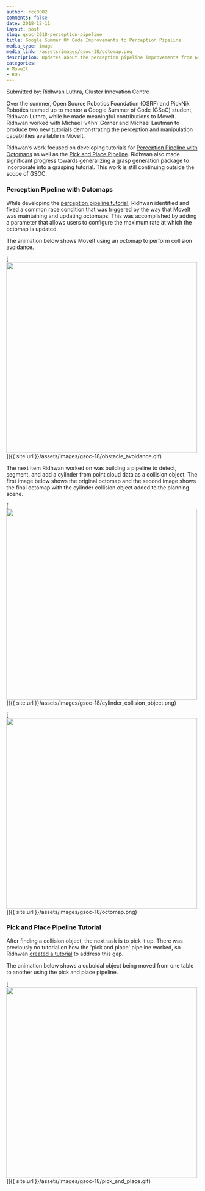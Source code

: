 ```yaml
---
author: rcc0002
comments: false
date: 2018-12-11
layout: post
slug: gsoc-2018-perception-pipeline
title: Google Summer Of Code Improvements to Perception Pipeline
media_type: image
media_link: /assets/images/gsoc-18/octomap.png
description: Updates about the perception pipeline improvements from GSOC
categories:
- MoveIt
- ROS
---
```


Submitted by: Ridhwan Luthra, Cluster Innovation Centre

Over the summer, Open Source Robotics Foundation (OSRF) and PickNik Robotics teamed up to mentor a Google Summer of Code (GSoC) student, Ridhwan Luthra, while he made meaningful contributions to MoveIt. Ridhwan worked with Michael ‘v4hn’ Görner and Michael Lautman to produce two new tutorials demonstrating the perception and manipulation capabilities available in MoveIt.

Ridhwan’s  work focused on developing tutorials for [Perception Pipeline with Octomaps](https://ros-planning.github.io/moveit_tutorials/doc/perception_pipeline/perception_pipeline_tutorial.html) as well as the [Pick and Place Pipeline](https://ros-planning.github.io/moveit_tutorials/doc/pick_place/pick_place_tutorial.html). Ridhwan also  made significant progress towards generalizing a grasp generation package to incorporate into a grasping tutorial. This work is still continuing outside the scope of GSOC.


### Perception Pipeline with Octomaps
While developing the [perception pipeline tutorial](https://ros-planning.github.io/moveit_tutorials/doc/perception_pipeline/perception_pipeline_tutorial.html), Ridhwan identified and fixed a common race condition that was triggered by the way that MoveIt was maintaining and updating octomaps. This was accomplished by adding a parameter that allows users to configure the maximum rate at which the octomap is updated.

The animation below shows MoveIt using an octomap to perform collision avoidance.

[<img src="{{ site.url }}/assets/images/gsoc-18/obstacle_avoidance.gif" width="500" style="margin-right:20px"/>]({{ site.url }}/assets/images/gsoc-18/obstacle_avoidance.gif)

The next item Ridhwan worked on was building a pipeline to detect, segment, and add a cylinder from point cloud data as a collision object. The first image below shows the original octomap and the second image shows the final octomap with the cylinder collision object added to the planning scene.

[<img src="{{ site.url }}/assets/images/gsoc-18/cylinder_collision_object.png" width="500" style="margin-right:20px"/>]({{ site.url }}/assets/images/gsoc-18/cylinder_collision_object.png)

[<img src="{{ site.url }}/assets/images/gsoc-18/octomap.png" width="500" style="margin-right:20px"/>]({{ site.url }}/assets/images/gsoc-18/octomap.png)

### Pick and Place Pipeline Tutorial
After finding a collision object, the next task is to pick it up. There was previously no tutorial on how the 'pick and place' pipeline worked, so Ridhwan [created a tutorial](https://ros-planning.github.io/moveit_tutorials/doc/pick_place/pick_place_tutorial.html) to address this gap.

The animation below shows a cuboidal object being moved from one table to another using the pick and place pipeline.

[<img src="{{ site.url }}/assets/images/gsoc-18/pick_and_place.gif" width="500" style="margin-right:20px"/>]({{ site.url }}/assets/images/gsoc-18/pick_and_place.gif)
